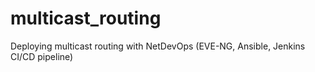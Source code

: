# multicast_routing
Deploying multicast routing with NetDevOps  (EVE-NG, Ansible, Jenkins CI/CD pipeline)
